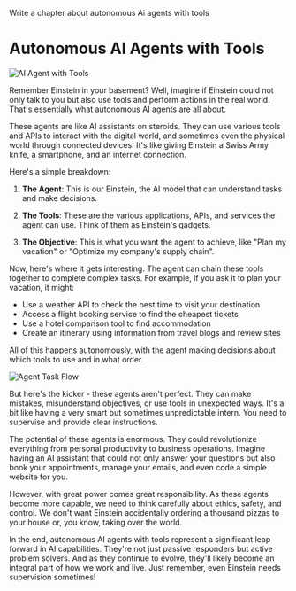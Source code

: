 Write a chapter about autonomous Ai agents with tools

# Autonomous AI Agents with Tools

![AI Agent with Tools](.gitbook/assets/060-ai-agent-tools.png)

Remember Einstein in your basement? Well, imagine if Einstein could not only talk to you but also use tools and perform actions in the real world. That's essentially what autonomous AI agents are all about.

These agents are like AI assistants on steroids. They can use various tools and APIs to interact with the digital world, and sometimes even the physical world through connected devices. It's like giving Einstein a Swiss Army knife, a smartphone, and an internet connection.

Here's a simple breakdown:

1. **The Agent**: This is our Einstein, the AI model that can understand tasks and make decisions.

2. **The Tools**: These are the various applications, APIs, and services the agent can use. Think of them as Einstein's gadgets.

3. **The Objective**: This is what you want the agent to achieve, like "Plan my vacation" or "Optimize my company's supply chain".

Now, here's where it gets interesting. The agent can chain these tools together to complete complex tasks. For example, if you ask it to plan your vacation, it might:

- Use a weather API to check the best time to visit your destination
- Access a flight booking service to find the cheapest tickets
- Use a hotel comparison tool to find accommodation
- Create an itinerary using information from travel blogs and review sites

All of this happens autonomously, with the agent making decisions about which tools to use and in what order.

![Agent Task Flow](.gitbook/assets/060-agent-task-flow.png)

But here's the kicker - these agents aren't perfect. They can make mistakes, misunderstand objectives, or use tools in unexpected ways. It's a bit like having a very smart but sometimes unpredictable intern. You need to supervise and provide clear instructions.

The potential of these agents is enormous. They could revolutionize everything from personal productivity to business operations. Imagine having an AI assistant that could not only answer your questions but also book your appointments, manage your emails, and even code a simple website for you.

However, with great power comes great responsibility. As these agents become more capable, we need to think carefully about ethics, safety, and control. We don't want Einstein accidentally ordering a thousand pizzas to your house or, you know, taking over the world.

In the end, autonomous AI agents with tools represent a significant leap forward in AI capabilities. They're not just passive responders but active problem solvers. And as they continue to evolve, they'll likely become an integral part of how we work and live. Just remember, even Einstein needs supervision sometimes!
